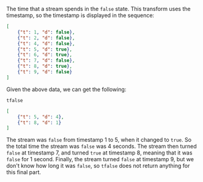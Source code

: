 The time that a stream spends in the `false` state. This transform uses the timestamp, so the timestamp is displayed in the sequence:

```json
[
    {"t": 1, "d": false},
    {"t": 2, "d": false},
    {"t": 4, "d": false},
    {"t": 5, "d": true},
    {"t": 6, "d": true},
    {"t": 7, "d": false},
    {"t": 8, "d": true},
    {"t": 9, "d": false}
]
```

Given the above data, we can get the following:
```
tfalse
```

```json
[
    {"t": 5, "d": 4},
	{"t": 8, "d": 1}
]
```

The stream was `false` from timestamp 1 to 5, when it changed to `true`. So the total time the stream was `false` was 4 seconds.
The stream then turned `false` at timestamp 7, and turned `true` at timestamp 8, meaning that it was `false` for 1 second.
Finally, the stream turned `false` at timestamp 9, but we don't know how long it was `false`, so `tfalse` does not return anything
for this final part.